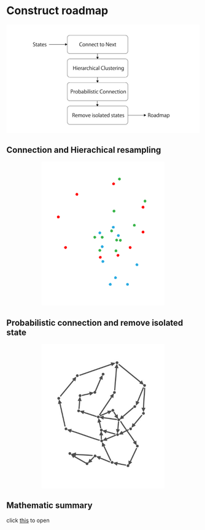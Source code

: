 # Construct roadmap

<p align="center">
    <img src="../docs/img/flowchart.jpg", width="640">
</p>

## Connection and Hierachical resampling

<p align="center">
    <img src="../docs/img/part1.gif", width="320">
</p>

## Probabilistic connection and remove isolated state

<p align="center">
    <img src="../docs/img/part2.gif", width="320">
</p>

## Mathematic summary
click <a href='../docs/pdf/roadmap_summary.pdf' target='_blank'>this</a> to open
